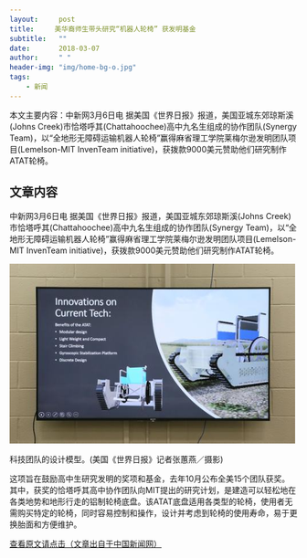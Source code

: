 ```yaml
---
layout:     post
title:     美华裔师生带头研究“机器人轮椅” 获发明基金
subtitle:   ""
date:       2018-03-07
author:     " "
header-img: "img/home-bg-o.jpg"
tags:
    - 新闻
---
```


本文主要内容：中新网3月6日电 据美国《世界日报》报道，美国亚城东郊琼斯溪(Johns Creek)市恰塔呼其(Chattahoochee)高中九名生组成的协作团队(Synergy Team)，以“全地形无障碍运输机器人轮椅”赢得麻省理工学院莱梅尔逊发明团队项目(Lemelson-MIT InvenTeam initiative)，获拨款9000美元赞助他们研究制作ATAT轮椅。

<!-- more -->





## 文章内容

中新网3月6日电 据美国《世界日报》报道，美国亚城东郊琼斯溪(Johns Creek)市恰塔呼其(Chattahoochee)高中九名生组成的协作团队(Synergy Team)，以“全地形无障碍运输机器人轮椅”赢得麻省理工学院莱梅尔逊发明团队项目(Lemelson-MIT InvenTeam initiative)，获拨款9000美元赞助他们研究制作ATAT轮椅。

![正文图片](\images\AI\2018-3-7-jiqiren.jpg)

科技团队的设计模型。(美国《世界日报》记者张蕙燕／摄影)

这项旨在鼓励高中生研究发明的奖项和基金，去年10月公布全美15个团队获奖。其中，获奖的恰塔呼其高中协作团队向MIT提出的研究计划，是建造可以轻松地在各类地势和地形行走的铝制轮椅底盘。该ATAT底盘适用各类型的轮椅，使用者无需购买特定的轮椅，同时容易控制和操作，设计并考虑到轮椅的使用寿命，易于更换胎面和方便维护。 

[查看原文请点击（文章出自于中国新闻网）](https://news.sina.cn/2018-03-06/detail-ifyrzinh4304883.d.html?from=wap)



